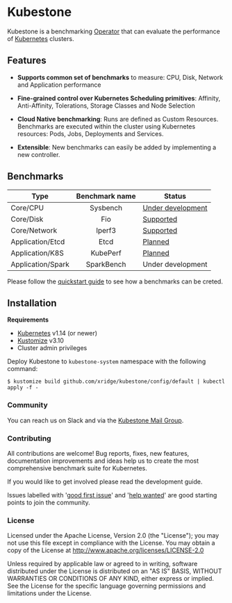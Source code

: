 # Kubestone
Kubestone is a benchmarking [Operator](https://kubernetes.io/docs/concepts/extend-kubernetes/operator/) that can evaluate the performance of [Kubernetes](https://kubernetes.io) clusters. 



## Features

- **Supports common set of benchmarks** to measure:
  CPU, Disk, Network and Application performance

- **Fine-grained control over Kubernetes Scheduling primitives**:
  Affinity, Anti-Affinity, Tolerations, Storage Classes and Node Selection  

- **Cloud Native benchmarking**: 
  Runs are defined as Custom Resources. Benchmarks are executed within the cluster using Kubernetes resources: Pods, Jobs, Deployments and Services.

- **Extensible**: 
  New benchmarks can easily be added by implementing a new controller. 



## Benchmarks

| Type              | Benchmark name | Status                                                       |
| ----------------- | :------------: | ------------------------------------------------------------ |
| Core/CPU          |    Sysbench    | [Under development](https://github.com/xridge/kubestone/pull/71) |
| Core/Disk         |      Fio       | [Supported](https://github.com/xridge/kubestone/blob/master/config/samples/fio/base/fio_cr.yaml) |
| Core/Network      |     Iperf3     | [Supported](https://github.com/xridge/kubestone/blob/master/config/samples/perf_v1alpha1_iperf3.yaml) |
| Application/Etcd  |      Etcd      | [Planned](https://github.com/xridge/kubestone/issues/15)     |
| Application/K8S   |    KubePerf    | [Planned](https://github.com/xridge/kubestone/issues/14)     |
| Application/Spark |   SparkBench   | Under development                                            |



Please follow the [quickstart guide](docs/quickstart) to see how a benchmarks can be creted.



## Installation

**Requirements**

- [Kubernetes](https://kubernetes.io/) v1.14 (or newer)
- [Kustomize](https://kustomize.io/) v3.10
- Cluster admin privileges

Deploy Kubestone to `kubestone-system` namespace with the following command:

```
$ kustomize build github.com/xridge/kubestone/config/default | kubectl apply -f -
```



### Community

You can reach us on Slack and via the [Kubestone Mail Group](https://groups.google.com/forum/#!forum/kubestone). 



### Contributing

All contributions are welcome! Bug reports, fixes, new features, documentation improvements and ideas help us to create the most comprehensive benchmark suite for Kubernetes. 

If you would like to get involved please read the development guide. 

Issues labelled with '[good first issue](https://github.com/xridge/kubestone/labels/good%20first%20issue)' and '[help wanted](https://github.com/xridge/kubestone/labels/help%20wanted)' are good starting points to join the community.



### License

Licensed under the Apache License, Version 2.0 (the "License"); you may not use this file except in compliance with the License. You may obtain a copy of the License at 
http://www.apache.org/licenses/LICENSE-2.0

Unless required by applicable law or agreed to in writing, software distributed under the License is distributed on an "AS IS" BASIS, WITHOUT WARRANTIES OR CONDITIONS OF ANY KIND, either express or implied. See the License for the specific language governing permissions and limitations under the License.